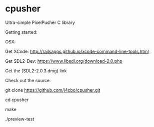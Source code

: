 # cpusher
Ultra-simple PixelPusher C library

Getting started:

OSX:

Get XCode:
http://railsapps.github.io/xcode-command-line-tools.html

Get SDL2-Dev:
https://www.libsdl.org/download-2.0.php

Get the (SDL2-2.0.3.dmg) link

Check out the source:

git clone https://github.com/j4cbo/cpusher.git

cd cpusher

make

./preview-test

